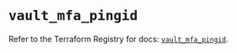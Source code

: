# `vault_mfa_pingid`

Refer to the Terraform Registry for docs: [`vault_mfa_pingid`](https://registry.terraform.io/providers/hashicorp/vault/3.23.0/docs/resources/mfa_pingid).
